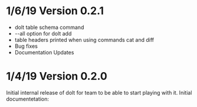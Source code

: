 # 1/6/19 Version 0.2.1
  * dolt table schema command
  * --all option for dolt add
  * table headers printed when using commands cat and diff
  * Bug fixes
  * Documentation Updates

# 1/4/19 Version 0.2.0
Initial internal release of dolt for team to be able to start playing with it.  Initial documentetation:

